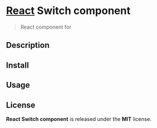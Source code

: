 # [React](http://facebook.github.io/react/) Switch component

> React component for

## Description

## Install

## Usage

## License
**React Switch component** is released under the **MIT** license.
